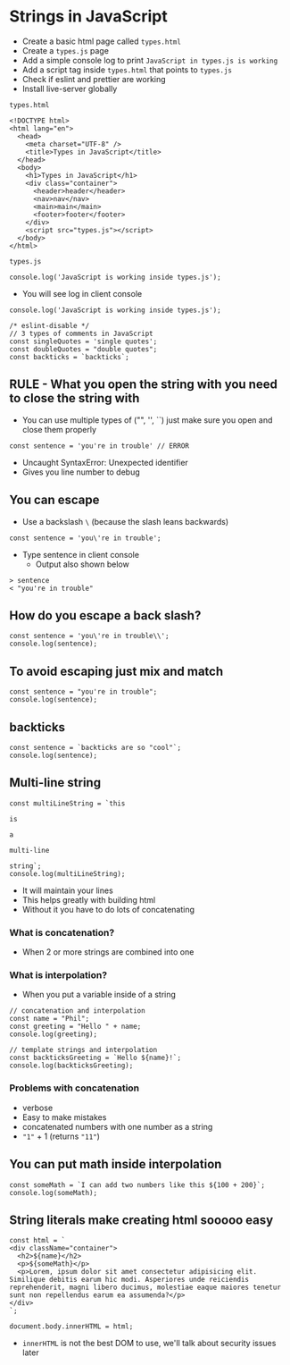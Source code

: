 # Strings in JavaScript
* Create a basic html page called `types.html`
* Create a `types.js` page
* Add a simple console log to print `JavaScript in types.js is working`
* Add a script tag inside `types.html` that points to `types.js`
* Check if eslint and prettier are working
* Install live-server globally

`types.html`

```
<!DOCTYPE html>
<html lang="en">
  <head>
    <meta charset="UTF-8" />
    <title>Types in JavaScript</title>
  </head>
  <body>
    <h1>Types in JavaScript</h1>
    <div class="container">
      <header>header</header>
      <nav>nav</nav>
      <main>main</main>
      <footer>footer</footer>
    </div>
    <script src="types.js"></script>
  </body>
</html>
```

`types.js`

```
console.log('JavaScript is working inside types.js');
```

* You will see log in client console

```
console.log('JavaScript is working inside types.js');

/* eslint-disable */
// 3 types of comments in JavaScript
const singleQuotes = 'single quotes';
const doubleQuotes = "double quotes";
const backticks = `backticks`;
```

## RULE - What you open the string with you need to close the string with
* You can use multiple types of ("", '', ``) just make sure you open and close them properly

```
const sentence = 'you're in trouble' // ERROR
```

* Uncaught SyntaxError: Unexpected identifier
* Gives you line number to debug

## You can escape
* Use a backslash `\` (because the slash leans backwards)

```
const sentence = 'you\'re in trouble';
```

* Type sentence in client console
    - Output also shown below

```
> sentence
< "you're in trouble"
```

## How do you escape a back slash?
```
const sentence = 'you\'re in trouble\\';
console.log(sentence);
```

## To avoid escaping just mix and match
```
const sentence = "you're in trouble";
console.log(sentence);
```

## backticks
```
const sentence = `backticks are so "cool"`;
console.log(sentence);
```

## Multi-line string
```
const multiLineString = `this

is

a

multi-line

string`;
console.log(multiLineString);
```

* It will maintain your lines
* This helps greatly with building html
* Without it you have to do lots of concatenating

### What is concatenation?
* When 2 or more strings are combined into one

### What is interpolation?
* When you put a variable inside of a string

```
// concatenation and interpolation
const name = "Phil";
const greeting = "Hello " + name;
console.log(greeting);

// template strings and interpolation
const backticksGreeting = `Hello ${name}!`;
console.log(backticksGreeting);
```

### Problems with concatenation
* verbose
* Easy to make mistakes
* concatenated numbers with one number as a string
* `"1"` + 1 (returns `"11"`)

## You can put math inside interpolation
```
const someMath = `I can add two numbers like this ${100 + 200}`;
console.log(someMath);
```

## String literals make creating html sooooo easy
```
const html = `
<div className="container">
  <h2>${name}</h2>
  <p>${someMath}</p>
  <p>Lorem, ipsum dolor sit amet consectetur adipisicing elit. Similique debitis earum hic modi. Asperiores unde reiciendis reprehenderit, magni libero ducimus, molestiae eaque maiores tenetur sunt non repellendus earum ea assumenda?</p>
</div>
`;

document.body.innerHTML = html;
```

* `innerHTML` is not the best DOM to use, we'll talk about security issues later
